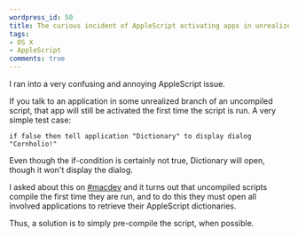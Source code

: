 ```yaml
---
wordpress_id: 50
title: The curious incident of AppleScript activating apps in unrealized branches
tags:
- OS X
- AppleScript
comments: true
---
```

I ran into a very confusing and annoying AppleScript issue.

If you talk to an application in some unrealized branch of an uncompiled script, that app will still be activated the first time the script is run. A very simple test case:

``` applescript
if false then tell application "Dictionary" to display dialog "Cornholio!"
```

Even though the if-condition is certainly not true, Dictionary will open, though it won't display the dialog.

I asked about this on <a href="irc://irc.freenode.net/macdev">#macdev</a> and it turns out that uncompiled scripts compile the first time they are run, and to do this they must open all involved applications to retrieve their AppleScript dictionaries.

Thus, a solution is to simply pre-compile the script, when possible.
